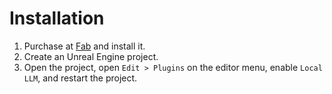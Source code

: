 # Installation

1. Purchase at [Fab](https://www.fab.com/listings/b4bba0b8-e456-46b7-adf2-8ecb1219033e) and install it.
2. Create an Unreal Engine project.
3. Open the project, open `Edit > Plugins` on the editor menu, enable `Local LLM`, and restart the project.

<!-- !!! Warning "Install to Linux"
    1. You need to download the plugin by using the Epic Games Launcher on **Windows**.
    2. Copy the plugin at `<YOUR ENGINE INSTALATION PATH>\Engine\Plugins\Marketplace\ThreeDGaussians` on Windows to `<YOUR PROJECT PATH>\Plugins\ThreeDGaussians` on Linux. -->